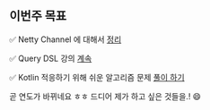 ## 이번주 목표

✅ Netty Channel 에 대해서 [정리](https://github.com/Road-of-CODEr/netty-reactive/blob/main/netty/%5B1%5D%20Channel/README.md)

✅ Query DSL 강의 [계속](https://github.com/huisam/QueryDsl/commits/master)

✅ Kotlin 적응하기 위해 쉬운 알고리즘 문제 [풀이 하기](344_Reverse_String.kt)  

곧 연도가 바뀌네요 ㅎㅎ 드디어 제가 하고 싶은 것들을.! 😄